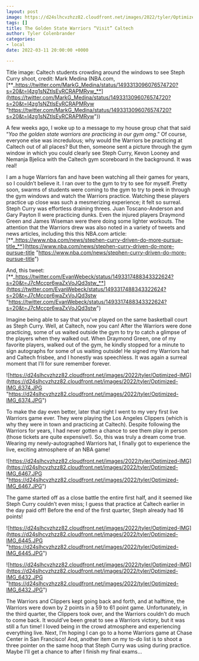 ```yaml
---
layout: post
image: https://d24slhcvzhzz82.cloudfront.net/images/2022/tyler/Optimized-steph.png
tags: []
title: The Golden State Warriors “Visit” Caltech
author: Tyler Colenbrander
categories:
- local
date: 2022-03-11 20:00:00 +0000

---
```

Title image: Caltech students crowding around the windows to see Steph Curry shoot, credit: Mark Medina (NBA.com, [**_https://twitter.com/MarkG_Medina/status/1493313096076574720?s=20&t=l4zg1sNZtlsEyRCRAPMRyw_**](https://twitter.com/MarkG_Medina/status/1493313096076574720?s=20&t=l4zg1sNZtlsEyRCRAPMRyw "https://twitter.com/MarkG_Medina/status/1493313096076574720?s=20&t=l4zg1sNZtlsEyRCRAPMRyw"))

A few weeks ago, I woke up to a message to my house group chat that said “_Yoo the golden state warriors are practicing in our gym omg_.” Of course, everyone else was incredulous; why would the Warriors be practicing at Caltech out of all places? But then, someone sent a picture through the gym window in which you could clearly see Steph Curry, Kevon Looney and Nemanja Bjelica with the Caltech gym scoreboard in the background. It was real!

I am a huge Warriors fan and have been watching all their games for years, so I couldn’t believe it. I ran over to the gym to try to see for myself. Pretty soon, swarms of students were coming to the gym to try to peek in through the gym windows and watch the Warriors practice. Watching these players practice up close was such a mesmerizing experience; it felt so surreal. Steph Curry was effortless draining threes. Juan Toscano-Anderson and Gary Payton II were practicing dunks. Even the injured players Draymond Green and James Wiseman were there doing some lighter workouts. The attention that the Warriors drew was also noted in a variety of tweets and news articles, including this this NBA.com article: [**_https://www.nba.com/news/stephen-curry-driven-do-more-pursue-title_**](https://www.nba.com/news/stephen-curry-driven-do-more-pursue-title "https://www.nba.com/news/stephen-curry-driven-do-more-pursue-title")

And, this tweet: [**_https://twitter.com/EvanWebeck/status/1493317488343322624?s=20&t=J7cMccpr6waZxVoJQd3stw_**](https://twitter.com/EvanWebeck/status/1493317488343322624?s=20&t=J7cMccpr6waZxVoJQd3stw "https://twitter.com/EvanWebeck/status/1493317488343322624?s=20&t=J7cMccpr6waZxVoJQd3stw")

Imagine being able to say that you've played on the same basketball court as Steph Curry. Well, at Caltech, now you can! After the Warriors were done practicing, some of us waited outside the gym to try to catch a glimpse of the players when they walked out. When Draymond Green, one of my favorite players, walked out of the gym, he kindly stopped for a minute to sign autographs for some of us waiting outside! He signed my Warriors hat and Caltech frisbee, and I honestly was speechless. It was again a surreal moment that I’ll for sure remember forever.

![https://d24slhcvzhzz82.cloudfront.net/images/2022/tyler/Optimized-IMG](https://d24slhcvzhzz82.cloudfront.net/images/2022/tyler/Optimized-IMG_6374.JPG "https://d24slhcvzhzz82.cloudfront.net/images/2022/tyler/Optimized-IMG_6374.JPG")

To make the day even better, later that night I went to my very first live Warriors game ever. They were playing the Los Angeles Clippers (which is why they were in town and practicing at Caltech). Despite following the Warriors for years, I had never gotten a chance to see them play in person (those tickets are quite expensive!). So, this was truly a dream come true. Wearing my newly-autographed Warriors hat, I finally got to experience the live, exciting atmosphere of an NBA game!

![https://d24slhcvzhzz82.cloudfront.net/images/2022/tyler/Optimized-IMG](https://d24slhcvzhzz82.cloudfront.net/images/2022/tyler/Optimized-IMG_6467.JPG "https://d24slhcvzhzz82.cloudfront.net/images/2022/tyler/Optimized-IMG_6467.JPG")

The game started off as a close battle the entire first half, and it seemed like Steph Curry couldn’t even miss; I guess that practice at Caltech earlier in the day paid off! Before the end of the first quarter, Steph already had 16 points!

![https://d24slhcvzhzz82.cloudfront.net/images/2022/tyler/Optimized-IMG](https://d24slhcvzhzz82.cloudfront.net/images/2022/tyler/Optimized-IMG_6445.JPG "https://d24slhcvzhzz82.cloudfront.net/images/2022/tyler/Optimized-IMG_6445.JPG")

![https://d24slhcvzhzz82.cloudfront.net/images/2022/tyler/Optimized-IMG](https://d24slhcvzhzz82.cloudfront.net/images/2022/tyler/Optimized-IMG_6432.JPG "https://d24slhcvzhzz82.cloudfront.net/images/2022/tyler/Optimized-IMG_6432.JPG")

The Warriors and Clippers kept going back and forth, and at halftime, the Warriors were down by 2 points in a 59 to 61 point game. Unfortunately, in the third quarter, the Clippers took over, and the Warriors couldn’t do much to come back. It would’ve been great to see a Warriors victory, but it was still a fun time! I loved being in the crowd atmosphere and experiencing everything live. Next, I’m hoping I can go to a home Warriors game at Chase Center in San Francisco! And, another item on my to-do list is to shoot a three pointer on the same hoop that Steph Curry was using during practice. Maybe I'll get a chance to after I finish my final exams...